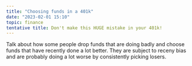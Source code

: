 ```yaml
---
title: "Choosing funds in a 401k"
date: "2023-02-01 15:10"
topic: finance
tentative title: Don't make this HUGE mistake in your 401k!
---
```


Talk about how some people drop funds that are doing badly and choose funds that have recently done a lot better. They are subject to receny bias and are probably doing a lot worse by consistently picking losers.